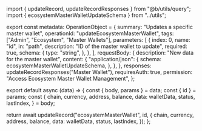 import { updateRecord, updateRecordResponses } from "@b/utils/query";
import { ecosystemMasterWalletUpdateSchema } from "../utils";

export const metadata: OperationObject = {
  summary: "Updates a specific master wallet",
  operationId: "updateEcosystemMasterWallet",
  tags: ["Admin", "Ecosystem", "Master Wallets"],
  parameters: [
    {
      index: 0,
      name: "id",
      in: "path",
      description: "ID of the master wallet to update",
      required: true,
      schema: {
        type: "string",
      },
    },
  ],
  requestBody: {
    description: "New data for the master wallet",
    content: {
      "application/json": {
        schema: ecosystemMasterWalletUpdateSchema,
      },
    },
  },
  responses: updateRecordResponses("Master Wallet"),
  requiresAuth: true,
  permission: "Access Ecosystem Master Wallet Management",
};

export default async (data) => {
  const { body, params } = data;
  const { id } = params;
  const {
    chain,
    currency,
    address,
    balance,
    data: walletData,
    status,
    lastIndex,
  } = body;

  return await updateRecord("ecosystemMasterWallet", id, {
    chain,
    currency,
    address,
    balance,
    data: walletData,
    status,
    lastIndex,
  });
};
